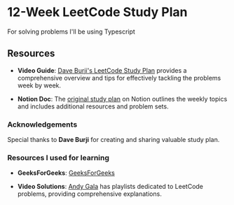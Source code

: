 # 12-Week LeetCode Study Plan

For solving problems I'll be using Typescript

## Resources

- **Video Guide**: [Dave Burji's LeetCode Study Plan](https://www.youtube.com/watch?v=UKP-Vca9Q4c&t) provides a comprehensive overview and tips for effectively tackling the problems week by week.

- **Notion Doc**: The [original study plan](https://ubiquitous-dragonfly-2fd.notion.site/12-Week-Leetcode-Preparation-Guide-e8e0b24383f54b0fb52832ef99b42c34) on Notion outlines the weekly topics and includes additional resources and problem sets.

### Acknowledgements

Special thanks to **Dave Burji** for creating and sharing valuable study plan.

### Resources I used for learning

- **GeeksForGeeks**: [GeeksForGeeks](https://www.geeksforgeeks.org/window-sliding-technique/)

- **Video Solutions**: [Andy Gala](https://www.youtube.com/@andygala888/videos) has playlists dedicated to LeetCode problems, providing comprehensive explanations.
